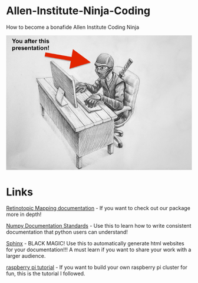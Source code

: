 # Allen-Institute-Ninja-Coding
How to become a bonafide Allen Institute Coding Ninja

![coding ninja](images/coding_ninja.png)

# Links


[Retinotopic Mapping documentation](
http://retinotopic-mapping.readthedocs.io/en/latest/) - If you want to check
out our package more in depth!

[Numpy Documentation Standards](
https://github.com/numpy/numpy/blob/master/doc/HOWTO_DOCUMENT.rst.txt) -
Use this to learn how to write consistent documentation
that python users can understand!

[Sphinx](http://www.sphinx-doc.org/en/stable/index.html) - BLACK MAGIC!
Use this to automatically generate html websites for your documentation!!! 
A must learn if you want to share your work with a larger audience.

[raspberry pi tutorial](http://makezine.com/projects/build-a-compact-4-node-raspberry-pi-cluster/) -
If you want to build your own raspberry pi cluster for fun, this is the tutorial I followed.